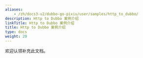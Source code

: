 ```yaml
---
aliases:
    - /zh/docs3-v2/dubbo-go-pixiu/user/samples/http_to_dubbo/
description: Http to Dubbo 案例介绍
linkTitle: Http to Dubbo 案例介绍
title: Http to Dubbo 案例介绍
type: docs
weight: 20
---
```



欢迎认领补充此文档。